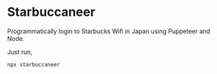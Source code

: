 # Starbuccaneer

Programmatically login to Starbucks Wifi in Japan using Puppeteer and Node.

Just run,

```
npx starbuccaneer
```
